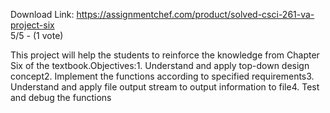 Download Link: https://assignmentchef.com/product/solved-csci-261-va-project-six
<br>
5/5 - (1 vote)

This project will help the students to reinforce the knowledge from Chapter Six of the textbook.Objectives:1. Understand and apply top-down design concept2. Implement the functions according to specified requirements3. Understand and apply file output stream to output information to file4. Test and debug the functions